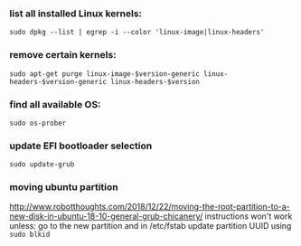 ### list all installed Linux kernels:
```sudo dpkg --list | egrep -i --color 'linux-image|linux-headers'```

### remove certain kernels:
```sudo apt-get purge linux-image-$version-generic linux-headers-$version-generic linux-headers-$version```

### find all available OS:
```sudo os-prober```

### update EFI bootloader selection
```sudo update-grub```

### moving ubuntu partition
http://www.robotthoughts.com/2018/12/22/moving-the-root-partition-to-a-new-disk-in-ubuntu-18-10-general-grub-chicanery/
instructions won't work unless: go to the new partition and in /etc/fstab update partition UUID using ```sudo blkid```
